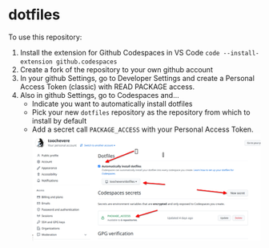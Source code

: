 # dotfiles

To use this repository:

1. Install the extension for Github Codespaces in VS Code
    `code --install-extension github.codespaces`
1. Create a fork of the repository to your own github account
2. In your github Settings, go to Developer Settings and create a Personal Access Token (classic) with READ PACKAGE access.
3. Also in github Settings, go to Codespaces and...
    * Indicate you want to automatically install dotfiles
    * Pick your new `dotfiles` repository as the repository from which to install by default
    * Add a secret call `PACKAGE_ACCESS` with your Personal Access Token. 
    ![screenshot](./setup.png)
